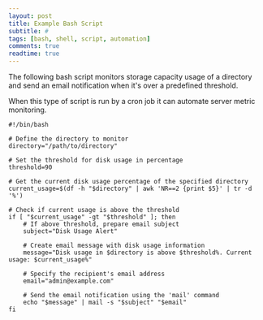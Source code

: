 ```yaml
---
layout: post
title: Example Bash Script
subtitle: #
tags: [bash, shell, script, automation]
comments: true
readtime: true
---
```

The following bash script monitors storage capacity usage of a directory and send an email notification when it's over a predefined threshold.

When this type of script is run by a cron job it can automate server metric monitoring.
```
#!/bin/bash

# Define the directory to monitor
directory="/path/to/directory"

# Set the threshold for disk usage in percentage
threshold=90

# Get the current disk usage percentage of the specified directory
current_usage=$(df -h "$directory" | awk 'NR==2 {print $5}' | tr -d '%')

# Check if current usage is above the threshold
if [ "$current_usage" -gt "$threshold" ]; then
    # If above threshold, prepare email subject
    subject="Disk Usage Alert"
    
    # Create email message with disk usage information
    message="Disk usage in $directory is above $threshold%. Current usage: $current_usage%"
    
    # Specify the recipient's email address
    email="admin@example.com"
    
    # Send the email notification using the 'mail' command
    echo "$message" | mail -s "$subject" "$email"
fi
```
